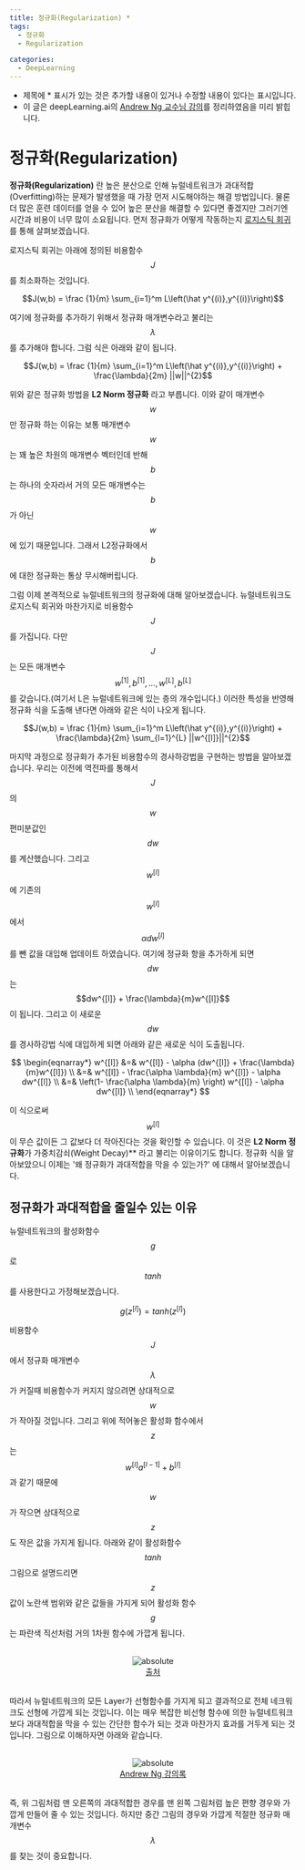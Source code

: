 ```yaml
---
title: 정규화(Regularization) *
tags:
  - 정규화
  - Regularization

categories:
  - DeepLearning
---
```


- 제목에 * 표시가 있는 것은 추가할 내용이 있거나 수정할 내용이 있다는 표시입니다.
- 이 글은 deepLearning.ai의 <a href="https://www.deeplearning.ai/">Andrew Ng 교수님 강의</a>를 정리하였음을 미리 밝힙니다.

# 정규화(Regularization)

**정규화(Regularization)** 란 높은 분산으로 인해 뉴럴네트워크가 과대적합(Overfitting)하는 문제가 발생했을 때 가장 먼저 시도해야하는 해결 방법입니다. 물론 더 많은 훈련 데이터를 얻을 수 있어 높은 분산을 해결할 수 있다면 좋겠지만 그러기엔 시간과 비용이 너무 많이 소요됩니다. 먼저 정규화가 어떻게 작동하는지 <a href="https://hansololee.github.io/machinelearning/logistic_regression/">로지스틱 회귀</a>를 통해 살펴보겠습니다.

로지스틱 회귀는 아래에 정의된 비용함수 $$J$$를 최소화하는 것입니다.

$$J(w,b) = \frac {1}{m} \sum_{i=1}^m L\left(\hat y^{(i)},y^{(i)}\right)$$

여기에 정규화를 추가하기 위해서 정규화 매개변수라고 불리는 $$\lambda$$를 추가해야 합니다. 그럼 식은 아래와 같이 됩니다.

$$J(w,b) = \frac {1}{m} \sum_{i=1}^m L\left(\hat y^{(i)},y^{(i)}\right) + \frac{\lambda}{2m} ||w||^{2}$$

위와 같은 정규화 방법을 **L2 Norm 정규화** 라고 부릅니다. 이와 같이 매개변수 $$w$$만 정규화 하는 이유는 보통 매개변수 $$w$$는 꽤 높은 차원의 매개변수 벡터인데 반해 $$b$$는 하나의 숫자라서 거의 모든 매개변수는 $$b$$가 아닌 $$w$$에 있기 때문입니다. 그래서 L2정규화에서 $$b$$에 대한 정규화는 통상 무시해버립니다.

그럼 이제 본격적으로 뉴럴네트워크의 정규화에 대해 알아보겠습니다. 뉴럴네트워크도 로지스틱 회귀와 마찬가지로 비용함수 $$J$$를 가집니다. 다만 $$J$$는 모든 매개변수 $$w^{[1]},b^{[1]},...,w^{[L]},b^{[L]}$$를 갖습니다.(여기서 L은 뉴럴네트워크에 있는 층의 개수입니다.) 이러한 특성을 반영해 정규화 식을 도출해 낸다면 아래와 같은 식이 나오게 됩니다.

$$J(w,b) = \frac {1}{m} \sum_{i=1}^m L\left(\hat y^{(i)},y^{(i)}\right) + \frac{\lambda}{2m} \sum_{l=1}^{L} ||w^{[l]}||^{2}$$

마지막 과정으로 정규화가 추가된 비용함수의 경사하강법을 구현하는 방법을 알아보겠습니다. 우리는 이전에 역전파를 통해서 $$J$$의 $$w$$편미분값인 $$dw$$를 계산했습니다. 그리고 $$w^{[l]}$$에 기존의 $$w^{[l]}$$에서 $$\alpha dw^{[l]}$$를 뺀 값을 대입해 업데이트 하였습니다. 여기에 정규화 항을 추가하게 되면 $$dw$$는 $$dw^{[l]} + \frac{\lambda}{m}w^{[l]}$$ 이 됩니다. 그리고 이 새로운 $$dw$$를 경사하강법 식에 대입하게 되면 아래와 같은 새로운 식이 도출됩니다.

$$
\begin{eqnarray*}
w^{[l]}
&=& w^{[l]} - \alpha (dw^{[l]} + \frac{\lambda}{m}w^{[l]}) \\
&=& w^{[l]} - \frac{\alpha \lambda}{m} w^{[l]} - \alpha dw^{[l]} \\
&=&
\left(1- \frac{\alpha \lambda}{m} \right) w^{[l]} - \alpha dw^{[l]} \\
\end{eqnarray*}
$$

이 식으로써 $$w^{[l]}$$이 무슨 값이든 그 값보다 더 작아진다는 것을 확인할 수 있습니다. 이 것은 **L2 Norm 정규화**가 가중치감쇠(Weight Decay)** 라고 불리는 이유이기도 합니다. 정규화 식을 알아보았으니 이제는 '왜 정규화가 과대적합을 막을 수 있는가?' 에 대해서 알아보겠습니다.

## 정규화가 과대적합을 줄일수 있는 이유

뉴럴네트워크의 활성화함수 $$g$$로 $$tanh$$를 사용한다고 가정해보겠습니다.

$$g(z^{[l]}) = tanh(z^{[l]})$$

비용함수 $$J$$에서 정규화 매개변수 $$\lambda$$가 커질때 비용함수가 커지지 않으려면 상대적으로 $$w$$가 작아질 것입니다. 그리고 위에 적어놓은 활성화 함수에서 $$z$$는 $$w^{[l]}a^{[l-1]} + b^{[l]}$$과 같기 때문에 $$w$$가 작으면 상대적으로 $$z$$도 작은 값을 가지게 됩니다. 아래와 같이 활성화함수 $$tanh$$ 그림으로 설명드리면 $$z$$값이 노란색 범위와 같은 값들을 가지게 되어 활성화 함수 $$g$$는 파란색 직선처럼 거의 1차원 함수에 가깝게 됩니다.

<br/>
<center><img data-action="zoom" src='{{ "/assets/img/regularization_01.png" | relative_url }}' alt='absolute'></center>
<center><a href="http://databeauty.com/blog/2018/01/16/From-Perceptron-to-Deep-Learning.html">출처</a></center>
<br/>

따라서 뉴럴네트워크의 모든 Layer가 선형함수를 가지게 되고 결과적으로 전체 네크워크도 선형에 가깝게 되는 것입니다. 이는 매우 복잡한 비선형 함수에 의한 뉴럴네트워크보다 과대적합을 막을 수 있는 간단한 함수가 되는 것과 마찬가지 효과를 거두게 되는 것입니다. 그림으로 이해하자면 아래와 같습니다.

<br/>
<center><img data-action="zoom" src='{{ "/assets/img/regularization_02.png" | relative_url }}' alt='absolute'></center>
<center><a href="http://deeplearning.ai">Andrew Ng 강의록</a></center>
<br/>

즉, 위 그림처럼 맨 오른쪽의 과대적합한 경우를 맨 왼쪽 그림처럼 높은 편향 경우와 가깝게 만들어 줄 수 있는 것입니다. 하지만 중간 그림의 경우와 가깝게 적절한 정규화 매개변수 $$\lambda$$를 찾는 것이 중요합니다.
